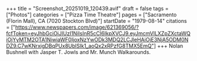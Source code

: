+++
title = "Screenshot_20251019_120439.avif"
draft = false
tags = ["Photos"]
categories = ["Pizza Time Theatre"]
pages = ["Sacramento (Florin Mall), CA (7020 Stockton Blvd)"]
startDate = "1979-08-14"
citations = ["https://www.newspapers.com/image/621369056/?fcfToken=eyJhbGciOiJIUzI1NiIsInR5cCI6IkpXVCJ9.eyJmcmVlLXZpZXctaWQiOjYyMTM2OTA1NiwiaWF0IjoxNzYwODk3MDQ2LCJleHAiOjE3NjA5ODM0NDZ9.C7wKNrxigDBqPUx8UblSIk1_aoQx2xRPzfG8TMX5EmQ"]
+++
Nolan Bushnell with Jasper T. Jowls and Mr. Munch Walkarounds.